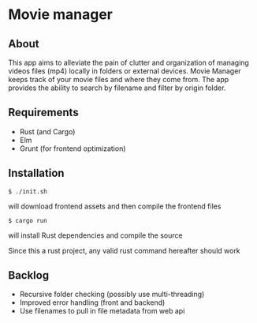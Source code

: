 # Movie manager

## About

This app aims to alleviate the pain of clutter and organization of managing videos files (mp4) locally in folders or external devices.
Movie Manager keeps track of your movie files and where they come from. The app provides the ability to search by filename and filter by origin folder.

## Requirements

- Rust (and Cargo)
- Elm
- Grunt (for frontend optimization)


## Installation

`$ ./init.sh`

will download frontend assets and then compile the frontend files

`$ cargo run`

will install Rust dependencies and compile the source

Since this a rust project, any valid rust command hereafter should work

## Backlog

- Recursive folder checking (possibly use multi-threading)
- Improved error handling (front and backend)
- Use filenames to pull in file metadata from web api